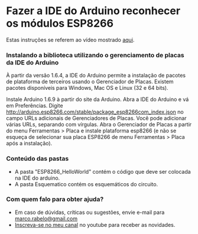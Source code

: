 Fazer a IDE do Arduino reconhecer os módulos ESP8266
====================================================

Estas instruções se referem ao vídeo mostrado [aqui](https://youtu.be/Xcg8fAQ49Uw).

### Instalando a biblioteca utilizando o gerenciamento de placas da IDE do Arduino ###

À partir da versão 1.6.4, a IDE do Arduino permite a instalação de pacotes de plataforma de terceiros usando o Gerenciador de Placas.
Existem pacotes disponíveis para Windows, Mac OS e Linux (32 e 64 bits).

Instale Arduino 1.6.9 à partir do site da Arduino.
Abra a IDE do Arduino e vá em Preferências.
Digite http://arduino.esp8266.com/stable/package_esp8266com_index.json no campo URLs adicionais de Gerenciadores de Placas.
Você pode adicionar várias URLs, separando com vírgulas.
Abra o Gerenciador de Placas a partir do menu Ferramentas > Placa e instale plataforma esp8266 (e não se esqueça de selecionar sua placa ESP8266 de menu Ferramentas > Placa após a instalação).

### Conteúdo das pastas ###

* A pasta "ESP8266_HelloWorld" contém o código que deve ser colocada na IDE do arduino.
* A pasta Esquematico contém os esquemáticos do circuito.

### Com quem falo para obter ajuda? ###

* Em caso de dúvidas, críticas ou sugestões, envie e-mail para marco.rabelo@gmail.com
* [Inscreva-se no meu canal](https://www.youtube.com/channel/UC05P95nXawYc15gIpN8GFPw?sub_confirmation=1) no youtube para receber as novidades.